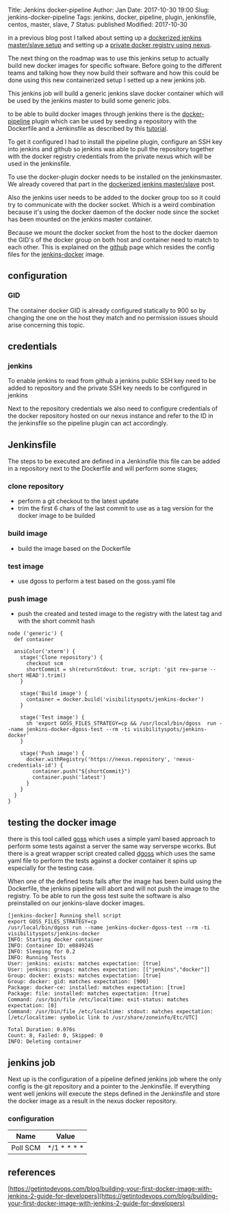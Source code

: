 Title:       Jenkins docker-pipeline
Author:      Jan
Date: 	     2017-10-30 19:00
Slug:	     jenkins-docker-pipeline
Tags: 	     jenkins, docker, pipeline, plugin, jenkinsfile, centos, master, slave, 7
Status:      published
Modified:    2017-10-30

in a previous blog post I talked about setting up a [dockerized jenkins master/slave setup]({filename}/articles/containers/dockerized-jenkins.md) and setting up a [private docker registry using nexus]({filename}/articles/containers/nexus-oss-repository.md).

The next thing on the roadmap was to use this jenkins setup to actually build new docker images for specific software. Before going to the different teams and talking how they now build their software and how this could be done using this new containerized setup I setted up a new jenkins job.

This jenkins job will build a generic jenkins slave docker container which will be used by the jenkins master to build some generic jobs.

to be able to build docker images through jenkins there is the [docker-pipeline](https://wiki.jenkins.io/display/JENKINS/Docker+Pipeline+Plugin) plugin which can be used by seeding a repository with the Dockerfile and a Jenkinsfile as described by this [tutorial](https://getintodevops.com/blog/building-your-first-docker-image-with-jenkins-2-guide-for-developers).

To get it configured I had to install the pipeline plugin, configure an SSH key into jenkins and github so jenkins was able to pull the repository together with the docker registry credentials from the private nexus which will be used in the jenkinsfile.

To use the docker-plugin docker needs to be installed on the jenkinsmaster. We already covered that part in the [dockerized jenkins master/slave](https://visibilityspots.org/dockerized-jenkins.html) post.

Also the jenkins user needs to be added to the docker group too so it could try to communicate with the docker socket. Which is a weird combination because it's using the docker daemon of the docker node since the socket has been mounted on the jenkins master container.

Because we mount the docker socket from the host to the docker daemon the GID's of the docker group on both host and container need to match to each other. This is explained on the [github](https://github.com/visibilityspots/dockerfile-jenkins-docker#configuration) page which resides the config files for the [jenkins-docker](https://hub.docker.com/r/visibilityspots/jenkins-docker/) image.

## configuration
### GID

The container docker GID is already configured statically to 900 so by changing the one on the host they match and no permission issues should arise concerning this topic.

## credentials

### jenkins

To enable jenkins to read from github a jenkins public SSH key need to be added to repository and the private SSH key needs to be configured in jenkins

Next to the repository credentials we also need to configure credentials of the docker repository hosted on our nexus instance and refer to the ID in the jenkinsfile so the pipeline plugin can act accordingly.

## Jenkinsfile

The steps to be executed are defined in a Jenkinsfile this file can be added in a repository next to the Dockerfile and will perform some stages;

### clone repository
* perform a git checkout to the latest update
* trim the first 6 chars of the last commit to use as a tag version for the docker image to be builded

### build image
* build the image based on the Dockerfile

### test image
* use dgoss to perform a test based on the goss.yaml file

### push image
* push the created and tested image to the registry with the latest tag and with the short commit hash

```
node ('generic') {
  def container

  ansiColor('xterm') {
    stage('Clone repository') {
      checkout scm
      shortCommit = sh(returnStdout: true, script: 'git rev-parse --short HEAD').trim()
    }

    stage('Build image') {
      container = docker.build('visibilityspots/jenkins-docker')
    }

    stage('Test image') {
      sh 'export GOSS_FILES_STRATEGY=cp && /usr/local/bin/dgoss  run --name jenkins-docker-dgoss-test --rm -ti visibilityspots/jenkins-docker'
    }

    stage('Push image') {
      docker.withRegistry('https://nexus.repository', 'nexus-credentials-id') {
        container.push("${shortCommit}")
        container.push('latest')
      }
    }
  }
}
```

## testing the docker image

there is this tool called [goss](https://github.com/aelsabbahy/goss) which uses a simple yaml based approach to perform some tests against a server the same way serverspe wcorks. But there is a great wrapper script created called [dgoss](https://github.com/aelsabbahy/goss/tree/master/extras/dgoss) which uses the same yaml file to perform the tests against a docker container it spins up especially for the testing case.

When one of the defined tests fails after the image has been build using the Dockerfile, the jenkins pipeline will abort and will not push the image to the registry. To be able to run the goss test suite the software is also preinstalled on our jenkins-slave docker images.

```
[jenkins-docker] Running shell script
export GOSS_FILES_STRATEGY=cp
/usr/local/bin/dgoss run --name jenkins-docker-dgoss-test --rm -ti visibilityspots/jenkins-docker
INFO: Starting docker container
INFO: Container ID: e0849245
INFO: Sleeping for 0.2
INFO: Running Tests
User: jenkins: exists: matches expectation: [true]
User: jenkins: groups: matches expectation: [["jenkins","docker"]]
Group: docker: exists: matches expectation: [true]
Group: docker: gid: matches expectation: [900]
Package: docker-ce: installed: matches expectation: [true]
Package: file: installed: matches expectation: [true]
Command: /usr/bin/file /etc/localtime: exit-status: matches expectation: [0]
Command: /usr/bin/file /etc/localtime: stdout: matches expectation: [/etc/localtime: symbolic link to /usr/share/zoneinfo/Etc/UTC]

Total Duration: 0.076s
Count: 8, Failed: 0, Skipped: 0
INFO: Deleting container
```

## jenkins job
Next up is the configuration of a pipeline defined jenkins job where the only config is the git repository and a pointer to the Jenkinsfile. If everything went well jenkins will execute the steps defined in the Jenkinsfile and store the docker image as a result in the nexus docker repository.

### configuration
| Name	| Value |
|-------|-------|
|Poll SCM | */1 * * * * |

## references

[https://getintodevops.com/blog/building-your-first-docker-image-with-jenkins-2-guide-for-developers](https://getintodevops.com/blog/building-your-first-docker-image-with-jenkins-2-guide-for-developers)
